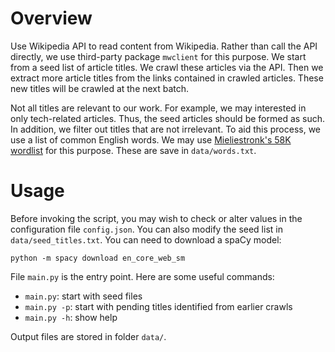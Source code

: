 # Overview
Use Wikipedia API to read content from Wikipedia. Rather than call the API directly, we use third-party package `mwclient` for this purpose. We start from a seed list of article titles. We crawl these articles via the API. Then we extract more article titles from the links contained in crawled articles. These new titles will be crawled at the next batch.

Not all titles are relevant to our work. For example, we may interested in only tech-related articles. Thus, the seed articles should be formed as such. In addition, we filter out titles that are not irrelevant. To aid this process, we use a list of common English words. We may use [Mieliestronk's 58K wordlist](http://www.mieliestronk.com/wordlist.html) for this purpose. These are save in `data/words.txt`.


# Usage
Before invoking the script, you may wish to check or alter values in the configuration file `config.json`. You can also modify the seed list in `data/seed_titles.txt`. You can need to download a spaCy model:
```
python -m spacy download en_core_web_sm
```

File `main.py` is the entry point. Here are some useful commands:
* `main.py`: start with seed files
* `main.py -p`: start with pending titles identified from earlier crawls
* `main.py -h`: show help

Output files are stored in folder `data/`.